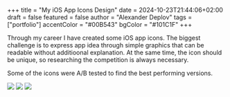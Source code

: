 +++
title = "My iOS App Icons Design"
date = 2024-10-23T21:44:06+02:00
draft = false
featured = false
author = "Alexander Deplov"
tags = ["portfolio"]
accentColor = "#00B543"
bgColor = "#101C1F"
+++

Through my career I have created some iOS app icons. The biggest challenge is to express app idea through simple graphics that can be readable without additioonal explanation. At the same time, the icon should be unique, so researching the competition is always necessary.

Some of the icons were A/B tested to find the best performing versions.

![](./images/1.webp)
![](./images/2.webp)
![](./images/3.webp)
